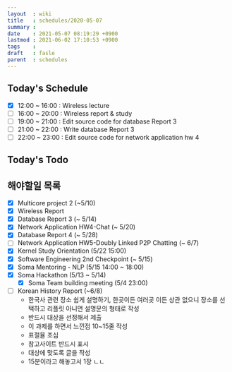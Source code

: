 ```yaml
---
layout  : wiki
title   : schedules/2020-05-07
summary : 
date    : 2021-05-07 08:19:29 +0900
lastmod : 2021-06-02 17:10:53 +0900
tags    : 
draft   : fasle
parent  : schedules
---
```


## Today's Schedule
 * [X] 12:00 ~ 16:00 : Wireless lecture
 * [ ] 16:00 ~ 20:00 : Wireless report & study
 * [ ] 19:00 ~ 21:00 : Edit source code for database Report 3
 * [ ] 21:00 ~ 22:00 : Write database Report 3
 * [ ] 22:00 ~ 23:00 : Edit source code for network application hw 4

## Today's Todo

## 해야할일 목록
 * [X] Multicore project 2 (~5/10)
 * [X] Wireless Report
 * [X] Database Report 3 (~ 5/14)
 * [X] Network Application HW4-Chat (~ 5/20)
 * [X] Database Report 4 (~ 5/28)
 * [ ] Network Application HW5-Doubly Linked P2P Chatting (~ 6/7)
 * [X] Kernel Study Orientation (5/22 15:00)
 * [X] Software Engineering 2nd Checkpoint (~ 5/15)
 * [X] Soma Mentoring - NLP (5/15 14:00 ~ 18:00)
 * [X] Soma Hackathon (5/13 ~ 5/14)
   * [X] Soma Team building meeting (5/4 23:00)
 * [ ] Korean History Report (~6/8)
   * 한국사 관련 장소 쉽게 설명하기, 한곳이든 여러곳 이든 상관 없으니 장소를 선택하고 리플릿 아니면 설명문의 형태로 작성
   * 반드시 대상을 선정해서 제출
   * 이 과제를 하면서 느낀점 10~15줄 작성
   * 표절율 조심
   * 참고사이트 반드시 표시
   * 대상에 맞도록 글을 작성
   * 15분이라고 해놓고서 1장 ㄴㄴ
